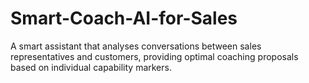 # Smart-Coach-AI-for-Sales
A smart assistant that analyses conversations between sales representatives and customers, providing optimal coaching proposals based on individual capability markers.
